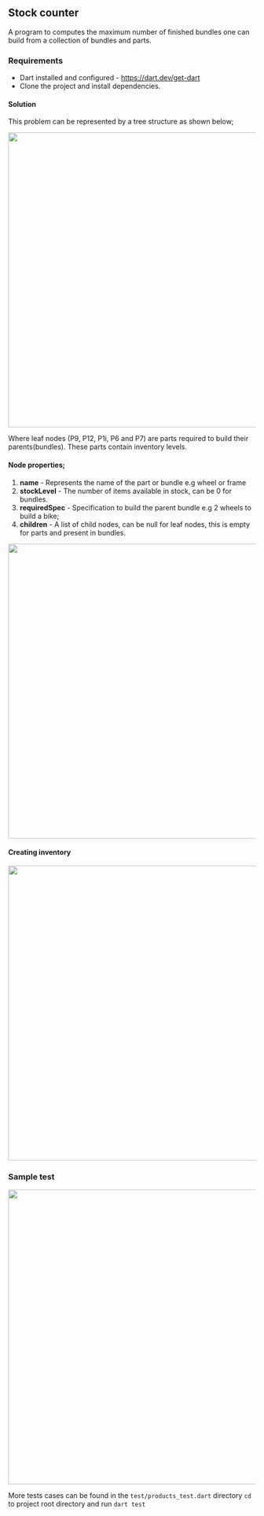 ## Stock counter

A program to computes the maximum number of finished bundles one can build from a collection of bundles and parts.

### Requirements

- Dart installed and configured - https://dart.dev/get-dart
- Clone the project and install dependencies.

#### Solution

This problem can be represented by a tree structure as shown below;

<img src="https://user-images.githubusercontent.com/14147462/198987571-5c9e3778-0dd5-44ea-a024-382c834bb5ba.png" width="600" />

Where leaf nodes (P9, P12, P1i, P6 and P7) are parts required to build their parents(bundles). These parts contain inventory levels.

#### Node properties;

1. **name** - Represents the name of the part or bundle e.g wheel or frame
2. **stockLevel** - The number of items available in stock, can be 0 for bundles.
3. **requiredSpec** - Specification to build the parent bundle e.g 2 wheels to build a bike;
4. **children** - A list of child nodes, can be null for leaf nodes, this is empty for parts and present in bundles.

<img src="https://user-images.githubusercontent.com/14147462/198999014-e8b9fbb9-3f43-4dbe-bfbc-8b3b7a3fa470.png" width="600" />

#### Creating inventory

<img src="https://user-images.githubusercontent.com/14147462/198998996-3212a4fc-0951-4ff4-baef-0ab908d10152.png" width="600" />

### Sample test

<img src="https://user-images.githubusercontent.com/14147462/199000086-253bb5bd-a795-4b1e-b837-4a76a7d6c20c.png" width="600" />

More tests cases can be found in the `test/products_test.dart` directory
`cd` to project root directory and run `dart test`

